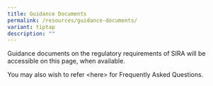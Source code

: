 ```yaml
---
title: Guidance Documents
permalink: /resources/guidance-documents/
variant: tiptap
description: ""
---
```

<p>Guidance documents on the regulatory requirements of SIRA will be accessible
on this page, when available.</p>
<p></p>
<p>You may also wish to refer &lt;here&gt; for Frequently Asked Questions.</p>